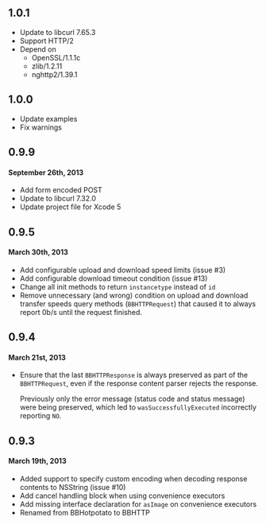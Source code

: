## 1.0.1

* Update to libcurl 7.65.3
* Support HTTP/2
* Depend on
	* OpenSSL/1.1.1c 
	* zlib/1.2.11 
	* nghttp2/1.39.1

## 1.0.0

* Update examples
* Fix warnings

## 0.9.9

#### September 26th, 2013

* Add form encoded POST
* Update to libcurl 7.32.0
* Update project file for Xcode 5

## 0.9.5

#### March 30th, 2013

* Add configurable upload and download speed limits (issue #3)
* Add configurable download timeout condition (issue #13)
* Change all init methods to return `instancetype` instead of `id`
* Remove unnecessary (and wrong) condition on upload and download transfer speeds query methods (`BBHTTPRequest`) that caused it to always report 0b/s until the request finished.


## 0.9.4

#### March 21st, 2013

* Ensure that the last `BBHTTPResponse` is always preserved as part of the `BBHTTPRequest`, even if the response content parser rejects the response.

    Previously only the error message (status code and status message) were being preserved, which led to `wasSuccessfullyExecuted` incorrectly reporting `NO`.


## 0.9.3

#### March 19th, 2013

* Added support to specify custom encoding when decoding response contents to NSString (issue #10)
* Add cancel handling block when using convenience executors
* Add missing interface declaration for `asImage` on convenience executors
* Renamed from BBHotpotato to BBHTTP
